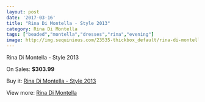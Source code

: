 ```yaml
---
layout: post
date: '2017-03-16'
title: "Rina Di Montella - Style 2013"
category: Rina Di Montella
tags: ["beaded","montella","dresses","rina","evening"]
image: http://img.sequinious.com/23535-thickbox_default/rina-di-montella-style-2013.jpg
---
```

Rina Di Montella - Style 2013

On Sales: **$303.99**
<a href="https://www.sequinious.com/rina-di-montella/10175-rina-di-montella-style-2013.html"><amp-img layout="responsive" width="600" height="600" src="//img.sequinious.com/23535-thickbox_default/rina-di-montella-style-2013.jpg" alt="Rina Di Montella - Style 2013 0" /></a>
<a href="https://www.sequinious.com/rina-di-montella/10175-rina-di-montella-style-2013.html"><amp-img layout="responsive" width="600" height="600" src="//img.sequinious.com/23538-thickbox_default/rina-di-montella-style-2013.jpg" alt="Rina Di Montella - Style 2013 1" /></a>
<a href="https://www.sequinious.com/rina-di-montella/10175-rina-di-montella-style-2013.html"><amp-img layout="responsive" width="600" height="600" src="//img.sequinious.com/23537-thickbox_default/rina-di-montella-style-2013.jpg" alt="Rina Di Montella - Style 2013 2" /></a>
<a href="https://www.sequinious.com/rina-di-montella/10175-rina-di-montella-style-2013.html"><amp-img layout="responsive" width="600" height="600" src="//img.sequinious.com/23536-thickbox_default/rina-di-montella-style-2013.jpg" alt="Rina Di Montella - Style 2013 3" /></a>

Buy it: [Rina Di Montella - Style 2013](https://www.sequinious.com/rina-di-montella/10175-rina-di-montella-style-2013.html "Rina Di Montella - Style 2013")

View more: [Rina Di Montella](https://www.sequinious.com/65-rina-di-montella "Rina Di Montella")
